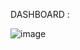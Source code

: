 DASHBOARD :

![image](https://github.com/kalpeshkolambe23/Pizaa-Sales-Analysis-Report/assets/134715363/b3d10a3f-fd8c-4d85-8bcc-923051cc7ff8)

